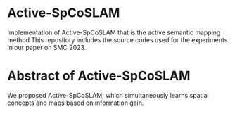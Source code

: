 # Active-SpCoSLAM
Implementation of Active-SpCoSLAM that is the active semantic mapping method
This repository includes the source codes used for the experiments in our paper on SMC 2023.

# Abstract of Active-SpCoSLAM
We proposed Active-SpCoSLAM, which simultaneously learns spatial concepts and maps based on information gain.

